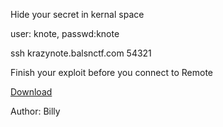 Hide your secret in kernal space

user: knote, passwd:knote

ssh krazynote.balsnctf.com 54321

Finish your exploit before you connect to Remote

<a href="https://static.balsnctf.com/krazynote/07bf32d42a2c7085bb4d66886fedc38df2fbd706a3d0653122a36dede021b4e0/release.zip">Download</a>

Author: Billy